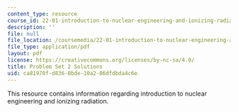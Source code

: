 ```yaml
---
content_type: resource
course_id: 22-01-introduction-to-nuclear-engineering-and-ionizing-radiation-fall-2015
description: ''
file: null
file_location: /coursemedia/22-01-introduction-to-nuclear-engineering-and-ionizing-radiation-fall-2015/ca81970fd8360bde10a206dfdbda4c6e_MIT22_01F15_ps2_sol.pdf
file_type: application/pdf
layout: pdf
license: https://creativecommons.org/licenses/by-nc-sa/4.0/
title: Problem Set 2 Solutions
uid: ca81970f-d836-0bde-10a2-06dfdbda4c6e
---
```

This resource contains information regarding introduction to nuclear engineering and ionizing radiation.